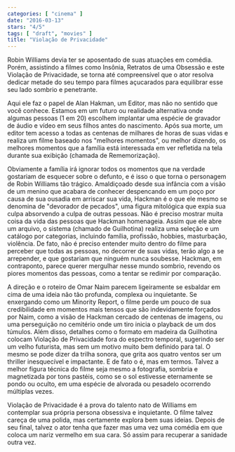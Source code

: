 ```yaml
---
categories: [ "cinema" ]
date: "2016-03-13"
stars: "4/5"
tags: [ "draft", "movies" ]
title: "Violação de Privacidade"
---
```

Robin Williams devia ter se aposentado de suas atuações em
comédia. Porém, assistindo a filmes como Insônia, Retratos de uma
Obsessão e este Violação de Privacidade, se torna até compreensível
que o ator resolva dedicar metade do seu tempo para filmes açucarados
para equilibrar esse seu lado sombrio e penetrante.

Aqui ele faz o papel de Alan Hakman, um Editor, mas não no sentido
que você conhece. Estamos em um futuro ou realidade alternativa onde
algumas pessoas (1 em 20) escolhem implantar uma espécie de gravador de
áudio e vídeo em seus filhos antes do nascimento. Após sua morte, um
editor tem acesso a todas as centenas de milhares de horas de suas vidas
e realiza um filme baseado nos "melhores momentos", ou melhor dizendo,
os melhores momentos que a família está interessada em ver refletida
na tela durante sua exibição (chamada de Rememorização).

Obviamente a família irá ignorar todos os momentos que na verdade
gostariam de esquecer sobre o defunto, e é isso o que torna o personagem
de Robin Williams tão trágico. Amaldiçoado desde sua infância com
a visão de um menino que acabara de conhecer despencando em um poço
por causa de sua ousadia em arriscar sua vida, Hackman é o que ele
mesmo se denomina de "devorador de pecados", uma figura mitológica que
expia sua culpa absorvendo a culpa de outras pessoas. Não é preciso
mostrar muita coisa da vida das pessoas que Hackman homenageia. Assim
que ele abre um arquivo, o sistema (chamado de Guilhotina) realiza uma
seleção e um catálogo por categorias, incluindo família, profissão,
hobbies, masturbação, violência. De fato, não é preciso entender
muito dentro do filme para perceber que todas as pessoas, no decorrer de
suas vidas, terão algo a se arrepender, e que gostariam que ninguém
nunca soubesse. Hackman, em contraponto, parece querer mergulhar nesse
mundo sombrio, revendo os piores momentos das pessoas, como a tentar se
redimir por comparação.

A direção e o roteiro de Omar Naim parecem ligeiramente se esbaldar
em cima de uma ideia não tão profunda, complexa ou inquietante. Se
enxergando como um Minority Report, o filme perde um pouco de sua
credibilidade em momentos mais tensos que são indevidamente forçados
por Naim, como a visão de Hackman cercado de centenas de imagens,
ou uma perseguição no cemitério onde um tiro inicia o playback de
um dos túmulos. Além disso, detalhes como o formato em madeira da
Guilhotina colocam Violação de Privacidade fora do espectro temporal,
sugerindo ser um velho futurista, mas sem um motivo muito bem definido
para tal. O mesmo se pode dizer da trilha sonora, que grita aos quatro
ventos ser um thriller inesquecível e impactante. E de fato o é,
mas em termos. Talvez a melhor figura técnica do filme seja mesmo
a fotografia, sombria e magnetizada por tons pastéis, como se o sol
estivesse eternamente se pondo ou oculto, em uma espécie de alvorada
ou pesadelo ocorrendo múltiplas vezes.

Violação de Privacidade é a prova do talento nato de Williams em
contemplar sua própria persona obsessiva e inquietante. O filme talvez
careça de uma polida, mas certamente explora bem suas ideias. Depois
de seu final, talvez o ator tenha que fazer mas uma vez uma comédia
em que coloca um nariz vermelho em sua cara. Só assim para recuperar
a sanidade outra vez.
